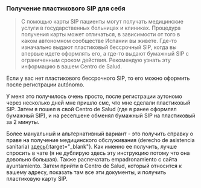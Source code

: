 ### Получение пластикового SIP для себя

> С помощью карты SIP пациенты могут получать медицинские услуги в государственных больницах и клиниках. Процедура
> получения карты может отличаться, в зависимости от того в каком автономном сообществе Испании вы живете.
> Где-то изначально выдают пластиковый бессрочный SIP, когда вы впервые идете оформлять его, а где-то выдают бумажный
> SIP с ограниченным сроком действия. Рекомендую узнать эту информацию в вашем Centro de Salud.

Если у вас нет пластикового бессрочного SIP, то его можно оформить после регистрации autónomo.

У меня это получилось очень просто, после регистрации аутономо через несколько дней мне пришло смс, что мне сделали
пластиковый SIP. Затем я пошел в свой Centro de Salud (где я ранее оформлял бумажный SIP), и на ресепшене обменял
бумажный SIP на пластиковый за 2 минуты.

Более мануальный и альтернативный вариант - это получить справку о праве на получение медицинского обслуживания
(derecho de asistencia sanitaria)
[здесь](https://pssc.seg-social.es/pssc-app-estructurados/asistencia){:target="_blank"}.
Как именно ее получить, лучше спросить в чате (я не дублирую здесь эту инструкцию потому что она довольно
большая). Также распечатать empadronamiento с сайта ayuntamiento. Затем прийти в Centro de Salud, который
относится к вашему адресу, показать там все эти документы, и получить пластиковую карту SIP.
